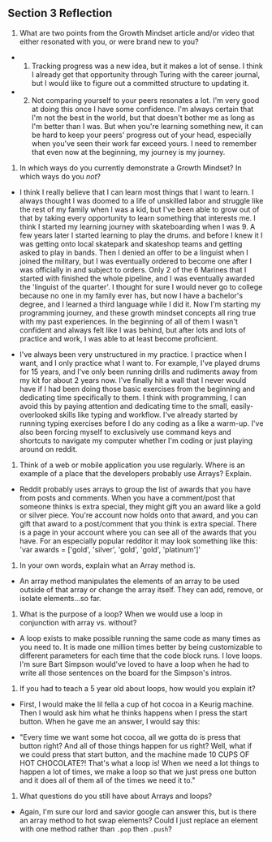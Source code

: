 ## Section 3 Reflection

1. What are two points from the Growth Mindset article and/or video that either resonated with you, or were brand new to you?

* 1. Tracking progress was a new idea, but it makes a lot of sense. I think I already get that opportunity through Turing with the career journal, but I would like to figure out a committed structure to updating it.

* 2. Not comparing yourself to your peers resonates a lot. I'm very good at doing this once I have some confidence. I'm always certain that I'm not the best in the world, but that doesn't bother me as long as I'm better than I was. But when you're learning something new, it can be hard to keep your peers' progress out of your head, especially when you've seen their work far exceed yours. I need to remember that even now at the beginning, my journey is my journey.  

1. In which ways do you currently demonstrate a Growth Mindset? In which ways do you _not_?

* I think I really believe that I can learn most things that I want to learn. I always thought I was doomed to a life of unskilled labor and struggle like the rest of my family when I was a kid, but I've been able to grow out of that by taking every opportunity to learn something that interests me. I think I started my learning journey with skateboarding when I was 9. A few years later I started learning to play the drums. and before I knew it I was getting onto local skatepark and skateshop teams and getting asked to play in bands. Then I denied an offer to be a linguist when I joined the military, but I was eventually ordered to become one after I was officially in and subject to orders. Only 2 of the 6 Marines that I started with finished the whole pipeline, and I was eventually awarded the 'linguist of the quarter'. I thought for sure I would never go to college because no one in my family ever has, but now I have a bachelor's degree, and I learned a third language while I did it. Now I'm starting my programming journey, and these growth mindset concepts all ring true with my past experiences. In the beginning of all of them I wasn't confident and always felt like I was behind, but after lots and lots of practice and work, I was able to at least become proficient.

* I've always been very unstructured in my practice. I practice when I want, and I only practice what I want to. For example, I've played drums for 15 years, and I've only been running drills and rudiments away from my kit for about 2 years now. I've finally hit a wall that I never would have if I had been doing those basic exercises from the beginning and dedicating time specifically to them. I think with programming, I can avoid this by paying attention and dedicating time to the small, easily-overlooked skills like typing and workflow. I've already started by running typing exercises before I do any coding as a like a warm-up. I've also been forcing myself to exclusively use command keys and shortcuts to navigate my computer whether I'm coding or just playing around on reddit.

1. Think of a web or mobile application you use regularly. Where is an example of a place that the developers probably use Arrays? Explain.

* Reddit probably uses arrays to group the list of awards that you have from posts and comments. When you have a comment/post that someone thinks is extra special, they might gift you an award like a gold or silver piece. You're account now holds onto that award, and you can gift that award to a post/comment that you think is extra special. There is a page in your account where you can see all of the awards that you have. For an especially popular redditor it may look something like this:
'var awards = ['gold', 'silver', 'gold', 'gold', 'platinum']'

1. In your own words, explain what an Array method is.

* An array method manipulates the elements of an array to be used outside of that array or change the array itself. They can add, remove, or isolate elements...so far.

1. What is the purpose of a loop? When we would use a loop in conjunction with array vs. without?

* A loop exists to make possible running the same code as many times as you need to. It is made one million times better by being customizable to different parameters for each time that the code block runs. I love loops. I'm sure Bart Simpson would've loved to have a loop when he had to write all those sentences on the board for the Simpson's intros.

1. If you had to teach a 5 year old about loops, how would you explain it?

* First, I would make the lil fella a cup of hot cocoa in a Keurig machine. Then I would ask him what he thinks happens when I press the start button. When he gave me an answer, I would say this:
- "Every time we want some hot cocoa, all we gotta do is press that button right? And all of those things happen for us right? Well, what if we could press that start button, and the machine made 10 CUPS OF HOT CHOCOLATE?! That's what a loop is! When we need a lot things to happen a lot of times, we make a loop so that we just press one button and it does all of them all of the times we need it to." 

1. What questions do you still have about Arrays and loops?

* Again, I'm sure our lord and savior google can answer this, but is there an array method to hot swap elements? Could I just replace an element with one method rather than `.pop` then `.push`?
